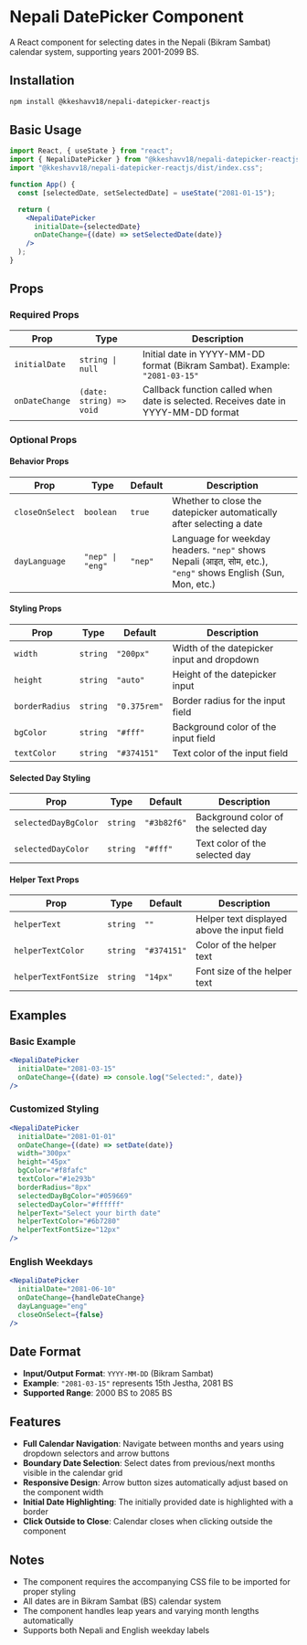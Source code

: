 # Nepali DatePicker Component

A React component for selecting dates in the Nepali (Bikram Sambat) calendar system, supporting years 2001-2099 BS.

## Installation

```bash
npm install @kkeshavv18/nepali-datepicker-reactjs
```

## Basic Usage

```jsx
import React, { useState } from "react";
import { NepaliDatePicker } from "@kkeshavv18/nepali-datepicker-reactjs";
import "@kkeshavv18/nepali-datepicker-reactjs/dist/index.css";

function App() {
  const [selectedDate, setSelectedDate] = useState("2081-01-15");

  return (
    <NepaliDatePicker
      initialDate={selectedDate}
      onDateChange={(date) => setSelectedDate(date)}
    />
  );
}
```

## Props

### Required Props

| Prop           | Type                     | Description                                                                        |
| -------------- | ------------------------ | ---------------------------------------------------------------------------------- |
| `initialDate`  | `string \| null`         | Initial date in YYYY-MM-DD format (Bikram Sambat). Example: `"2081-03-15"`         |
| `onDateChange` | `(date: string) => void` | Callback function called when date is selected. Receives date in YYYY-MM-DD format |

### Optional Props

#### Behavior Props

| Prop            | Type             | Default | Description                                                                                                 |
| --------------- | ---------------- | ------- | ----------------------------------------------------------------------------------------------------------- |
| `closeOnSelect` | `boolean`        | `true`  | Whether to close the datepicker automatically after selecting a date                                        |
| `dayLanguage`   | `"nep" \| "eng"` | `"nep"` | Language for weekday headers. `"nep"` shows Nepali (आइत, सोम, etc.), `"eng"` shows English (Sun, Mon, etc.) |

#### Styling Props

| Prop           | Type     | Default      | Description                                |
| -------------- | -------- | ------------ | ------------------------------------------ |
| `width`        | `string` | `"200px"`    | Width of the datepicker input and dropdown |
| `height`       | `string` | `"auto"`     | Height of the datepicker input             |
| `borderRadius` | `string` | `"0.375rem"` | Border radius for the input field          |
| `bgColor`      | `string` | `"#fff"`     | Background color of the input field        |
| `textColor`    | `string` | `"#374151"`  | Text color of the input field              |

#### Selected Day Styling

| Prop                 | Type     | Default     | Description                          |
| -------------------- | -------- | ----------- | ------------------------------------ |
| `selectedDayBgColor` | `string` | `"#3b82f6"` | Background color of the selected day |
| `selectedDayColor`   | `string` | `"#fff"`    | Text color of the selected day       |

#### Helper Text Props

| Prop                 | Type     | Default     | Description                                 |
| -------------------- | -------- | ----------- | ------------------------------------------- |
| `helperText`         | `string` | `""`        | Helper text displayed above the input field |
| `helperTextColor`    | `string` | `"#374151"` | Color of the helper text                    |
| `helperTextFontSize` | `string` | `"14px"`    | Font size of the helper text                |

## Examples

### Basic Example

```jsx
<NepaliDatePicker
  initialDate="2081-03-15"
  onDateChange={(date) => console.log("Selected:", date)}
/>
```

### Customized Styling

```jsx
<NepaliDatePicker
  initialDate="2081-01-01"
  onDateChange={(date) => setDate(date)}
  width="300px"
  height="45px"
  bgColor="#f8fafc"
  textColor="#1e293b"
  borderRadius="8px"
  selectedDayBgColor="#059669"
  selectedDayColor="#ffffff"
  helperText="Select your birth date"
  helperTextColor="#6b7280"
  helperTextFontSize="12px"
/>
```

### English Weekdays

```jsx
<NepaliDatePicker
  initialDate="2081-06-10"
  onDateChange={handleDateChange}
  dayLanguage="eng"
  closeOnSelect={false}
/>
```

## Date Format

- **Input/Output Format**: `YYYY-MM-DD` (Bikram Sambat)
- **Example**: `"2081-03-15"` represents 15th Jestha, 2081 BS
- **Supported Range**: 2000 BS to 2085 BS

## Features

- **Full Calendar Navigation**: Navigate between months and years using dropdown selectors and arrow buttons
- **Boundary Date Selection**: Select dates from previous/next months visible in the calendar grid
- **Responsive Design**: Arrow button sizes automatically adjust based on the component width
- **Initial Date Highlighting**: The initially provided date is highlighted with a border
- **Click Outside to Close**: Calendar closes when clicking outside the component

## Notes

- The component requires the accompanying CSS file to be imported for proper styling
- All dates are in Bikram Sambat (BS) calendar system
- The component handles leap years and varying month lengths automatically
- Supports both Nepali and English weekday labels
